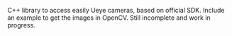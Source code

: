 C++ library to access easily Ueye cameras, based on official SDK.
Include an example to get the images in OpenCV.
Still incomplete and work in progress.
